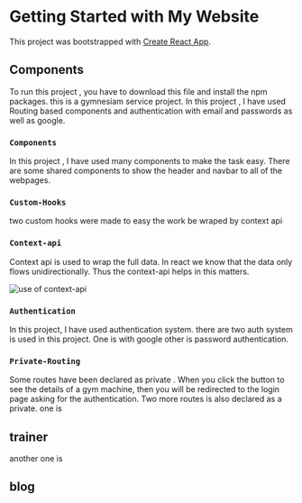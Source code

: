 # Getting Started with My Website

This project was bootstrapped with [Create React App](https://fitnesia.netlify.app).

## Components

To run this project , you have to download this file and install the npm packages. this is a gymnesiam service project. In this project , I have used Routing based components and authentication with email and passwords as well as google. 

### `Components `

In this project , I have used many components to make the task easy. There are some shared components to show the header and navbar to all of the webpages. 

### `Custom-Hooks`

two custom hooks were made to easy the work be wraped by context api

### `Context-api`

Context api is used to wrap the full data. In react we know that the data only flows unidirectionally. Thus the context-api helps in this matters.

![use of context-api](https://miro.medium.com/max/2000/1*Jx8BCxZFN2SCuhQtZqfgMQ.jpeg)



### `Authentication`

In this project, I have used authentication system. there are two auth system is used in this project. One is with google other is password authentication.
### `Private-Routing`

Some routes have been declared as private . When you click the button to see the details of a gym machine, then you will be redirected to the login page asking for the authentication. Two more routes is also declared as a private. one is 
## trainer 
another one is 
## blog

